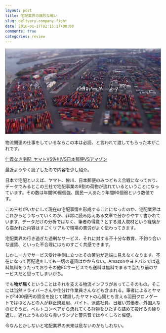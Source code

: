 ```yaml
---
layout: post
title: 宅配業界の熾烈な戦い
slug: delivery-company-fight
date: 2016-01-17T02:15:17+00:00
comments: true
categories: review
---
```


<img src="/images/2016/01/logi.jpg" class="image">

物流関連の仕事をしているならこの本は必読、と言われて渡してもらった本がこれです。

[仁義なき宅配: ヤマトVS佐川VS日本郵便VSアマゾン](http://www.amazon.co.jp/%E4%BB%81%E7%BE%A9%E3%81%AA%E3%81%8D%E5%AE%85%E9%85%8D-%E3%83%A4%E3%83%9E%E3%83%88VS%E4%BD%90%E5%B7%9DVS%E6%97%A5%E6%9C%AC%E9%83%B5%E4%BE%BFVS%E3%82%A2%E3%83%9E%E3%82%BE%E3%83%B3-%E6%A8%AA%E7%94%B0-%E5%A2%97%E7%94%9F/dp/4093798745)

最近ようやく読了したので内容を少し紹介。

日本で宅配といえば、ヤマト、佐川、日本郵便のみつどもえ合戦になっており、データでみるとこの三社で宅配事業の9割の荷物が流れているということになっています。その数は年間90億個強、国民一人あたり年間90個弱という数値です。

この三社がいかにして現在の宅配事情を形成することになったのか、宅配業界はこれからどうなっていくのか、非常に読み応えある文章で分かりやすく書かれています。データだけの分析ではなく、筆者の得意？とする潜入取材という経験から描かれた内容はすごくリアルで現場の苦労がよく伝わってきます。

宅配業界の行き過ぎた過剰なサービス、それに対する不十分な教育、不釣り合いな運賃、といった不合理にはものすごく共感できます。

しかし一方でサービス受け手側に立つとその苦労が途端に見えなくなります。不在になって再配達をしても一切の運賃はかからない。Amazonやヨドバシでは送料無料をうたっておりその他ECサービスでも送料は無料でまるで当たり前のサービスだと思ってしまいがち。

でも**物が届く**ということはそれを支える物流インフラがあってこそのもの。そこには当然ドライバーさんや仕分け作業員さんなども含まれる。筆者によるとヤマトが1400億円の資金を投じて建設したヤマトの心臓とも言える羽田クロノゲートではほとんどの人が非正規雇用、バイト、派遣社員、日雇い労働者、外国人なのだそうだ。ベルトコンベアから流れてくる荷物をひたすら詰めて投げるの繰り返し。遅れようものなら赤いランプと警告音ではやくしろと催促。

今なんとかしないと宅配業界の未来は危ないのかもしれない。
